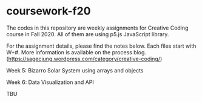 # coursework-f20

The codes in this repository are weekly assignments for Creative Coding course in Fall 2020. All of them are using p5.js JavaScript library.

For the assignment details, please find the notes below. Each files start with W+#. More information is available on the process blog. (https://sagecjung.wordpress.com/category/creative-coding/)

Week 5: Bizarro Solar System using arrays and objects

Week 6: Data Visualization and API

TBU
